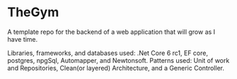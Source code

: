 # TheGym
A template repo for the backend of a web application that will grow as I have time. 

Libraries, frameworks, and databases used: .Net Core 6 rc1, EF core, postgres, npgSql, Automapper, and Newtonsoft.
Patterns used: Unit of work and Repositories, Clean(or layered) Architecture, and a Generic Controller. 
